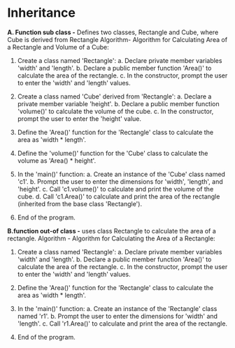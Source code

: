 # Inheritance

**A. Function sub class -** Defines two classes, Rectangle and Cube, where Cube is derived from Rectangle
Algorithm- 
Algorithm for Calculating Area of a Rectangle and Volume of a Cube:

1. Create a class named 'Rectangle':
   a. Declare private member variables 'width' and 'length'.
   b. Declare a public member function 'Area()' to calculate the area of the rectangle.
   c. In the constructor, prompt the user to enter the 'width' and 'length' values.

2. Create a class named 'Cube' derived from 'Rectangle':
   a. Declare a private member variable 'height'.
   b. Declare a public member function 'volume()' to calculate the volume of the cube.
   c. In the constructor, prompt the user to enter the 'height' value.

3. Define the 'Area()' function for the 'Rectangle' class to calculate the area as 'width * length'.

4. Define the 'volume()' function for the 'Cube' class to calculate the volume as 'Area() * height'.

5. In the 'main()' function:
   a. Create an instance of the 'Cube' class named 'c1'.
   b. Prompt the user to enter the dimensions for 'width', 'length', and 'height'.
   c. Call 'c1.volume()' to calculate and print the volume of the cube.
   d. Call 'c1.Area()' to calculate and print the area of the rectangle (inherited from the base class 'Rectangle').

6. End of the program.

 


**B.function out-of class -**  uses  class Rectangle to calculate the area of a rectangle.
Algorithm - 
Algorithm for Calculating the Area of a Rectangle:

1. Create a class named 'Rectangle':
   a. Declare private member variables 'width' and 'length'.
   b. Declare a public member function 'Area()' to calculate the area of the rectangle.
   c. In the constructor, prompt the user to enter the 'width' and 'length' values.

2. Define the 'Area()' function for the 'Rectangle' class to calculate the area as 'width * length'.

3. In the 'main()' function:
   a. Create an instance of the 'Rectangle' class named 'r1'.
   b. Prompt the user to enter the dimensions for 'width' and 'length'.
   c. Call 'r1.Area()' to calculate and print the area of the rectangle.

4. End of the program.

